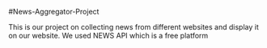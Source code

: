 #News-Aggregator-Project

This is our project on collecting news from different websites and display it on our website.
We used NEWS API which is a free platform
